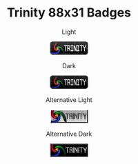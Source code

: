 <div align="center">
	<h1>Trinity 88x31 Badges</h1>
	<p>Light</p>
	<img alt="Trinity Badge Light" src="../res/badge-light.png" width="88px"><br>
	<p>Dark</p>
	<img alt="Trinity Badge Dark" src="../res/badge-dark.png" width="88px"><br>
	<p>Alternative Light</p>
	<img alt="Trinity Alt Badge Light" src="../res/badge-alt-light.png" width="88px"><br>
	<p>Alternative Dark</p>
	<img alt="Trinity Alt Badge Dark" src="../res/badge-alt-dark.png" width="88px"><br>
</div>
